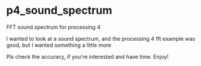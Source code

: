 # p4_sound_spectrum
FFT sound spectrum for processing 4

I wanted to look at a sound spectrum, and the processing 4 fft example was good, but I wanted something a little more

Pls check the accuracy, if you're interested and have time. Enjoy!
